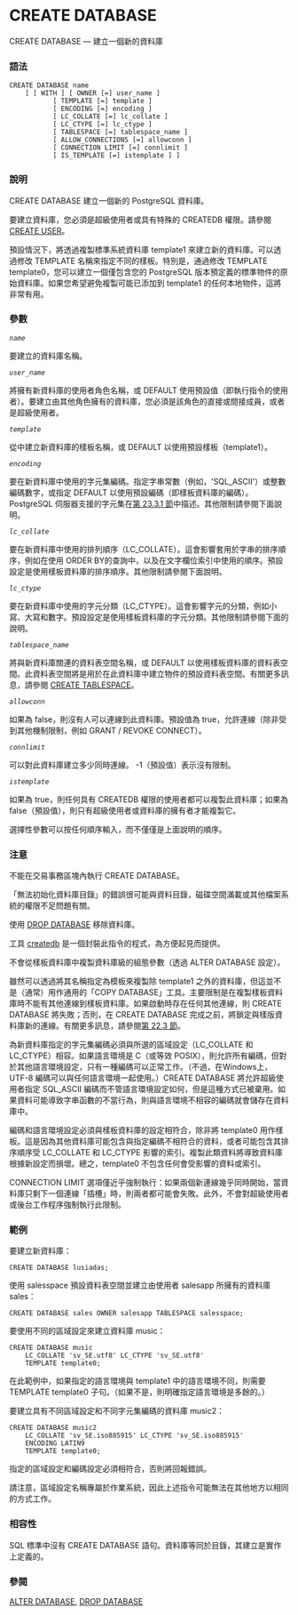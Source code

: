 # CREATE DATABASE

CREATE DATABASE — 建立一個新的資料庫

### 語法

```text
CREATE DATABASE name
    [ [ WITH ] [ OWNER [=] user_name ]
           [ TEMPLATE [=] template ]
           [ ENCODING [=] encoding ]
           [ LC_COLLATE [=] lc_collate ]
           [ LC_CTYPE [=] lc_ctype ]
           [ TABLESPACE [=] tablespace_name ]
           [ ALLOW_CONNECTIONS [=] allowconn ]
           [ CONNECTION LIMIT [=] connlimit ]
           [ IS_TEMPLATE [=] istemplate ] ]
```

### 說明

CREATE DATABASE 建立一個新的 PostgreSQL 資料庫。

要建立資料庫，您必須是超級使用者或具有特殊的 CREATEDB 權限。請參閱 [CREATE USER](create-user.md)。

預設情況下，將透過複製標準系統資料庫 template1 來建立新的資料庫。可以透過修改 TEMPLATE 名稱來指定不同的樣板。特別是，通過修改 TEMPLATE template0，您可以建立一個僅包含您的 PostgreSQL 版本預定義的標準物件的原始資料庫。如果您希望避免複製可能已添加到 template1 的任何本地物件，這將非常有用。

### 參數

_`name`_

要建立的資料庫名稱。

_`user_name`_

將擁有新資料庫的使用者角色名稱，或 DEFAULT 使用預設值（即執行指令的使用者）。要建立由其他角色擁有的資料庫，您必須是該角色的直接或間接成員，或者是超級使用者。

_`template`_

從中建立新資料庫的樣板名稱，或 DEFAULT 以使用預設樣板（template1）。

_`encoding`_

要在新資料庫中使用的字元集編碼。指定字串常數（例如，'SQL\_ASCII'）或整數編碼數字，或指定 DEFAULT 以使用預設編碼（即樣板資料庫的編碼）。 PostgreSQL 伺服器支援的字元集在[第 23.3.1 節](../../server-administration/localization/character-set-support.md#23-3-1-supported-character-sets)中描述。其他限制請參閱下面說明。

_`lc_collate`_

要在新資料庫中使用的排列順序（LC\_COLLATE）。這會影響套用於字串的排序順序，例如在使用 ORDER BY的查詢中，以及在文字欄位索引中使用的順序。預設設定是使用樣板資料庫的排序順序。其他限制請參閱下面說明。

_`lc_ctype`_

要在新資料庫中使用的字元分類（LC\_CTYPE）。這會影響字元的分類，例如小寫、大寫和數字。預設設定是使用樣板資料庫的字元分類。其他限制請參閱下面的說明。

_`tablespace_name`_

將與新資料庫關連的資料表空間名稱，或 DEFAULT 以使用樣板資料庫的資料表空間。此資料表空間將是用於在此資料庫中建立物件的預設資料表空間。有關更多訊息，請參閱 [CREATE TABLESPACE](create-tablespace.md)。

_`allowconn`_

如果為 false，則沒有人可以連線到此資料庫。預設值為 true，允許連線（除非受到其他機制限制，例如 GRANT / REVOKE CONNECT）。

_`connlimit`_

可以對此資料庫建立多少同時連線。 -1（預設值）表示沒有限制。

_`istemplate`_

如果為 true，則任何具有 CREATEDB 權限的使用者都可以複製此資料庫；如果為false（預設值），則只有超級使用者或資料庫的擁有者才能複製它。

選擇性參數可以按任何順序輸入，而不僅僅是上面說明的順序。

### 注意

不能在交易事務區塊內執行 CREATE DATABASE。

「無法初始化資料庫目錄」的錯誤很可能與資料目錄，磁碟空間滿載或其他檔案系統的權限不足問題有關。

使用 [DROP DATABASE](drop-database.md) 移除資料庫。

工具 [createdb](../client-applications/createdb.md) 是一個封裝此指令的程式，為方便起見而提供。

不會從樣板資料庫中複製資料庫級的組態參數（透過 ALTER DATABASE 設定）。

雖然可以透過將其名稱指定為模板來複製除 template1 之外的資料庫，但這並不是（通常）用作通用的「COPY DATABASE」工具。主要限制是在複製樣板資料庫時不能有其他連線到樣板資料庫。如果啟動時存在任何其他連線，則 CREATE DATABASE 將失敗；否則，在 CREATE DATABASE 完成之前，將鎖定與樣版資料庫新的連線。有關更多訊息，請參閱[第 22.3 節](../../server-administration/managing-databases/template-databases.md)。

為新資料庫指定的字元集編碼必須與所選的區域設定（LC\_COLLATE 和 LC\_CTYPE）相容。如果語言環境是 C（或等效 POSIX），則允許所有編碼，但對於其他語言環境設定，只有一種編碼可以正常工作。（不過，在Windows上，UTF-8 編碼可以與任何語言環境一起使用。）CREATE DATABASE 將允許超級使用者指定 SQL\_ASCII 編碼而不管語言環境設定如何，但是這種方式已被棄用。如果資料可能導致字串函數的不當行為，則與語言環境不相容的編碼就會儲存在資料庫中。

編碼和語言環境設定必須與樣板資料庫的設定相符合，除非將 template0 用作樣板。這是因為其他資料庫可能包含與指定編碼不相符合的資料，或者可能包含其排序順序受 LC\_COLLATE 和 LC\_CTYPE 影響的索引。複製此類資料將導致資料庫根據新設定而損壞。總之，template0 不包含任何會受影響的資料或索引。

CONNECTION LIMIT 選項僅近乎強制執行：如果兩個新連線幾乎同時開始，當資料庫只剩下一個連線「插槽」時，則兩者都可能會失敗。此外，不會對超級使用者或後台工作程序強制執行此限制。

### 範例

要建立新資料庫：

```text
CREATE DATABASE lusiadas;
```

使用 salesspace 預設資料表空間並建立由使用者 salesapp 所擁有的資料庫 sales：

```text
CREATE DATABASE sales OWNER salesapp TABLESPACE salesspace;
```

要使用不同的區域設定來建立資料庫 music：

```text
CREATE DATABASE music
    LC_COLLATE 'sv_SE.utf8' LC_CTYPE 'sv_SE.utf8'
    TEMPLATE template0;
```

在此範例中，如果指定的語言環境與 template1 中的語言環境不同，則需要 TEMPLATE template0 子句。（如果不是，則明確指定語言環境是多餘的。）

要建立具有不同區域設定和不同字元集編碼的資料庫 music2：

```text
CREATE DATABASE music2
    LC_COLLATE 'sv_SE.iso885915' LC_CTYPE 'sv_SE.iso885915'
    ENCODING LATIN9
    TEMPLATE template0;
```

指定的區域設定和編碼設定必須相符合，否則將回報錯誤。

請注意，區域設定名稱專屬於作業系統，因此上述指令可能無法在其他地方以相同的方式工作。

### 相容性

SQL 標準中沒有 CREATE DATABASE 語句。資料庫等同於目錄，其建立是實作上定義的。

### 參閱

[ALTER DATABASE](alter-database.md), [DROP DATABASE](drop-database.md)

